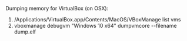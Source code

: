 Dumping memory for VirtualBox (on OSX):
1. /Applications/VirtualBox.app/Contents/MacOS/VBoxManage list vms
2. vboxmanage debugvm "Windows 10 x64" dumpvmcore --filename dump.elf
